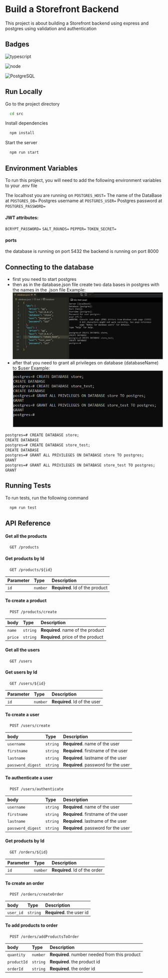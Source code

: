 
# Build a Storefront Backend

This project is about building a Storefront backend using express and postgres using validation and authentication 


## Badges

![typescript](https://img.shields.io/badge/TypeScript-007ACC?style=for-the-badge&logo=typescript&logoColor=white)

![node](https://img.shields.io/badge/Node.js-43853D?style=for-the-badge&logo=node.js&logoColor=white)

![PostgreSQL](https://img.shields.io/badge/PostgreSQL-316192?style=for-the-badge&logo=postgresql&logoColor=white)
## Run Locally


Go to the project directory

```bash
  cd src
```

Install dependencies

```bash
  npm install
```

Start the server

```bash
  npm run start
```


## Environment Variables

To run this project, you will need to add the following environment variables to your .env file

The localhost you are running on `POSTGRES_HOST=`
The name of the DataBase at `POSTGRES_DB=`
Postgres username at `POSTGRES_USER=`
Postgres password at `POSTGRES_PASSWORD=`
#### JWT attributes:
`BCRYPT_PASSWORD=`
`SALT_ROUNDS=`
`PEPPER=`
`TOKEN_SECRET=`
#### ports
the database is running on port 5432
the backend is running on port 8000

## Connecting to the database
* first you need to start postgres
* then as in the database.json file create two data bases in postgres with the names in the .json file 
     Example:
![database](img\database.PNG)
* after that you need to grant all privileges on database (databaseName)
to $user 
Example:
![grant](img\grant.PNG)
```psql
postgres=# CREATE DATABASE store;
CREATE DATABASE
postgres=# CREATE DATABASE store_test;
CREATE DATABASE
postgres=# GRANT ALL PRIVILEGES ON DATABASE store TO postgres;
GRANT
postgres=# GRANT ALL PRIVILEGES ON DATABASE store_test TO postgres;
GRANT
```
## Running Tests

To run tests, run the following command

```bash
  npm run test
```


## API Reference

#### Get all the products

```http
  GET /products
```
#### Get products by Id

```http
  GET /products/${id}
```

| Parameter | Type     | Description                       |
| :-------- | :------- | :-------------------------------- |
| `id`      | `number` | **Required**. Id of the product   |

#### To create a product

```http
  POST /products/create
```

| body      | Type     | Description                       |
| :-------- | :------- | :-------------------------------- |
| `name`      | `string` | **Required**. name of the product   |
| `price`      | `string` | **Required**. price of the product   |

#### Get all the users

```http
  GET /users
```
#### Get users by Id

```http
  GET /users/${id}
```

| Parameter | Type     | Description                       |
| :-------- | :------- | :-------------------------------- |
| `id`      | `number` | **Required**. Id of the user   |

#### To create a user

```http
  POST /users/create
```

| body      | Type     | Description                       |
| :-------- | :------- | :-------------------------------- |
| `username`      | `string` | **Required**. name of the user   |
| `firstname`      | `string` | **Required**. firstname of the user   |
| `lastname`      | `string` | **Required**. lastname of the user   |
| `password_digest` | `string` | **Required**. password for the user   |

#### To authenticate a user

```http
  POST /users/authenticate
```

| body      | Type     | Description                       |
| :-------- | :------- | :-------------------------------- |
| `username`      | `string` | **Required**. name of the user   |
| `firstname`      | `string` | **Required**. firstname of the user   |
| `lastname`      | `string` | **Required**. lastname of the user   |
| `password_digest` | `string` | **Required**. password for the user   |


#### Get products by Id

```http
  GET /orders/${id}
```

| Parameter | Type     | Description                       |
| :-------- | :------- | :-------------------------------- |
| `id`      | `number` | **Required**. Id of the order   |

#### To create an order

```http
  POST /orders/createOrder
```

| body      | Type     | Description                       |
| :-------- | :------- | :-------------------------------- |
| `user_id`      | `string` | **Required**. the user id   |

#### To add products to order

```http
  POST /orders/addProductsToOrder
```

| body      | Type     | Description                       |
| :-------- | :------- | :-------------------------------- |
| `quantity`      | `number` | **Required**. number needed from this product   |
| `productId`      | `string` | **Required**. the product id   |
| `orderId`      | `string` | **Required**. the order id   |





